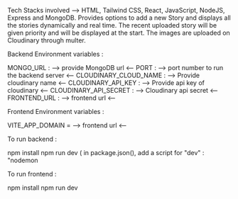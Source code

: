Tech Stacks involved --> HTML, Tailwind CSS, React, JavaScript, NodeJS, Express and MongoDB. Provides options to add a new Story and displays all the stories dynamically 
and real time. The recent uploaded story will be given priority and will be displayed at the start. The images are uploaded on Cloudinary through multer.

Backend Environment variables :

MONGO_URL : --> provide MongoDB url <--
PORT : --> port number to run the backend server <--
CLOUDINARY_CLOUD_NAME : --> Provide cloudinary name <--
CLOUDINARY_API_KEY : --> Provide api key of cloudinary <--
CLOUDINARY_API_SECRET : --> Cloudinary api secret <--
FRONTEND_URL : --> frontend url <--

Frontend Environment variables :

VITE_APP_DOMAIN = --> frontend url <--

To run backend : 

npm install
npm run dev ( in package.json(), add a script for "dev" : "nodemon 

To run frontend : 

npm install 
npm run dev
